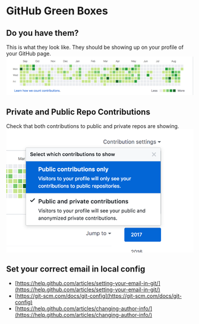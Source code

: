 # GitHub Green Boxes

## Do you have them?
This is what they look like. They should be showing up on your profile of your GitHub page.
![Green Boxes](imgs/greenboxes.png)

## Private and Public Repo Contributions
Check that both contributions to public and private repos are showing.
![Public and Private Repo](imgs/pubandprivate.png)

## Set your correct email in local config
- [https://help.github.com/articles/setting-your-email-in-git/](https://help.github.com/articles/setting-your-email-in-git/)
- [https://git-scm.com/docs/git-config](https://git-scm.com/docs/git-config)
- [https://help.github.com/articles/changing-author-info/](https://help.github.com/articles/changing-author-info/)
